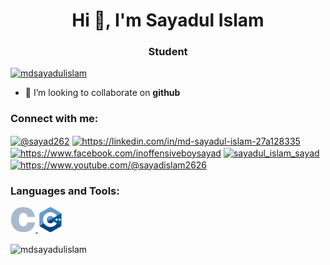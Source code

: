 <h1 align="center">Hi 👋, I'm Sayadul Islam</h1>
<h3 align="center">Student</h3>

<p align="left"> <a href="https://github.com/ryo-ma/github-profile-trophy"><img src="https://github-profile-trophy.vercel.app/?username=mdsayadulislam" alt="mdsayadulislam" /></a> </p>

- 👯 I’m looking to collaborate on **github**

<h3 align="left">Connect with me:</h3>
<p align="left">
<a href="https://twitter.com/@sayad262" target="blank"><img align="center" src="https://raw.githubusercontent.com/rahuldkjain/github-profile-readme-generator/master/src/images/icons/Social/twitter.svg" alt="@sayad262" height="30" width="40" /></a>
<a href="https://linkedin.com/in/https://linkedin.com/in/md-sayadul-islam-27a128335" target="blank"><img align="center" src="https://raw.githubusercontent.com/rahuldkjain/github-profile-readme-generator/master/src/images/icons/Social/linked-in-alt.svg" alt="https://linkedin.com/in/md-sayadul-islam-27a128335" height="30" width="40" /></a>
<a href="https://fb.com/https://www.facebook.com/inoffensiveboysayad" target="blank"><img align="center" src="https://raw.githubusercontent.com/rahuldkjain/github-profile-readme-generator/master/src/images/icons/Social/facebook.svg" alt="https://www.facebook.com/inoffensiveboysayad" height="30" width="40" /></a>
<a href="https://instagram.com/sayadul_islam_sayad" target="blank"><img align="center" src="https://raw.githubusercontent.com/rahuldkjain/github-profile-readme-generator/master/src/images/icons/Social/instagram.svg" alt="sayadul_islam_sayad" height="30" width="40" /></a>
<a href="https://www.youtube.com/c/https://www.youtube.com/@sayadislam2626" target="blank"><img align="center" src="https://raw.githubusercontent.com/rahuldkjain/github-profile-readme-generator/master/src/images/icons/Social/youtube.svg" alt="https://www.youtube.com/@sayadislam2626" height="30" width="40" /></a>
</p>

<h3 align="left">Languages and Tools:</h3>
<p align="left"> <a href="https://www.cprogramming.com/" target="_blank" rel="noreferrer"> <img src="https://raw.githubusercontent.com/devicons/devicon/master/icons/c/c-original.svg" alt="c" width="40" height="40"/> </a> <a href="https://www.w3schools.com/cpp/" target="_blank" rel="noreferrer"> <img src="https://raw.githubusercontent.com/devicons/devicon/master/icons/cplusplus/cplusplus-original.svg" alt="cplusplus" width="40" height="40"/> </a> </p>

<p><img align="center" src="https://github-readme-stats.vercel.app/api/top-langs?username=mdsayadulislam&show_icons=true&locale=en&layout=compact" alt="mdsayadulislam" /></p>
